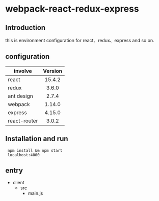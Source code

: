 # webpack-react-redux-express #
## Introduction ##
this is environment configuration for react、redux、express and so on.

## configuration ##
| involve       | Version       
| ------------- |:-------------:
| react         | 15.4.2
| redux         | 3.6.0
| ant design    | 2.7.4
| webpack       | 1.14.0
| express       | 4.15.0 
| react-router  | 3.0.2
## Installation and run ##
```
 npm install && npm start
 localhost:4000
```
## entry ##
+ client
  + src
    + main.js
